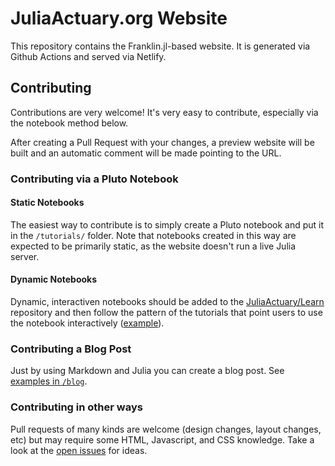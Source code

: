 # JuliaActuary.org Website

This repository contains the Franklin.jl-based website. It is generated via Github Actions and served via Netlify.

## Contributing

Contributions are very welcome! It's very easy to contribute, especially via the notebook method below.

After creating a Pull Request with your changes, a preview website will be built and an automatic comment will be made pointing to the URL.

### Contributing via a Pluto Notebook

#### Static Notebooks

The easiest way to contribute is to simply create a Pluto notebook and put it in the `/tutorials/` folder. Note that notebooks created in this way are expected to be primarily static, as the website doesn't run a live Julia server.

#### Dynamic Notebooks

Dynamic, interactiven notebooks should be added to the [JuliaActuary/Learn](https://github.com/JuliaActuary/Learn) repository and then follow the pattern of the tutorials that point users to use the notebook interactively ([example](https://github.com/JuliaActuary/JuliaActuary.org/blob/master/tutorials/USTreasury.md)).

### Contributing a Blog Post

Just by using Markdown and Julia you can create a blog post. See [examples in `/blog`](https://github.com/JuliaActuary/JuliaActuary.org/tree/master/blog).


### Contributing in other ways

Pull requests of many kinds are welcome (design changes, layout changes, etc) but may require some HTML, Javascript, and CSS knowledge. Take a look at the [open issues](https://github.com/JuliaActuary/JuliaActuary.org/issues?q=is%3Aissue+is%3Aopen+sort%3Aupdated-desc) for ideas.